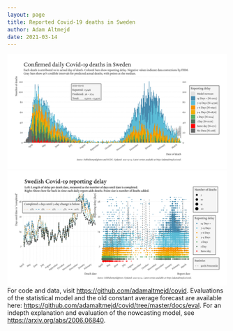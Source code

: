 ```yaml
---
layout: page
title: Reported Covid-19 deaths in Sweden
author: Adam Altmejd
date: 2021-03-14
---
```


![Graph of Swedish Covid-19 deaths with reporting delay.](deaths_lag_sweden_2021-03-14.png "Swedish Covid-19 deaths.")
![Graph of Swedish Covid-19 reporting delay in daily deaths.](lag_trend_sweden_2021-03-14.png "Trend in Swedish Covid-19 mortality reporting delay.")
For code and data, visit <https://github.com/adamaltmejd/covid>.
Evaluations of the statistical model and the old constant average forecast are available here: <https://github.com/adamaltmejd/covid/tree/master/docs/eval>.
For an indepth explanation and evaluation of the nowcasting model, see <https://arxiv.org/abs/2006.06840>.
